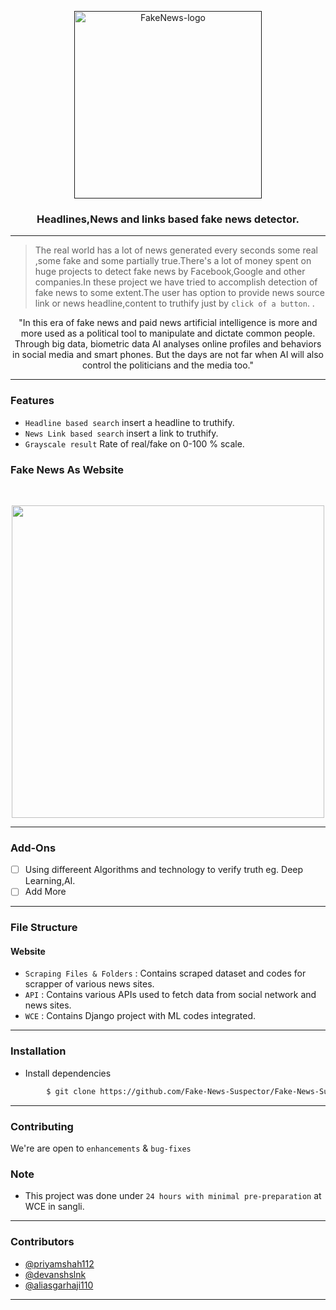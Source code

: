 <p align="center">
  <a href="" rel="noopener">
 <img width=300px src="https://drive.google.com/file/d/1HzvqvFfV2VybrssTaw_aurD9rw8OdA0p/view?usp=sharing" alt="FakeNews-logo"></a>
</p>

<h3 align="center">Headlines,News and links based fake news detector.</h3>

------------------------------------------

>The real world has a lot of news generated every seconds some real ,some fake and some partially true.There's a lot of money spent on huge projects to detect fake news by Facebook,Google and other companies.In these project we have tried to accomplish detection of fake news to some extent.The user has option to provide news source link or news headline,content to truthify just by `click of a button`.
 . 

<div align="center">
"In this era of fake news and paid news artificial intelligence is more and more used as a political tool to manipulate and dictate common people. Through big data, biometric data AI analyses online profiles and behaviors in social media and smart phones. But the days are not far when AI will also control the politicians and the media too." </div>


------------------------------------------
### Features

- `Headline based search` insert a headline to truthify.
- `News Link based search` insert a link to truthify.
- `Grayscale result` Rate of real/fake on 0-100 % scale.

<h3 > Fake News As Website </h3>
<br>
<p align="center">
<img src ="Website.gif" width = 500px>
</p>
</div>

------------------------------------------

### Add-Ons

- [ ] Using differeent Algorithms and technology to verify truth eg. Deep Learning,AI.
- [ ] Add More

------------------------------------------
### File Structure


#### Website

- `Scraping Files & Folders` : Contains scraped dataset and codes for scrapper of various news sites.
- `API` : Contains various APIs used to fetch data from social network and news sites. 
- `WCE` : Contains Django project with ML codes integrated.

------------------------------------------
### Installation

* Install dependencies
```sh
        $ git clone https://github.com/Fake-News-Suspector/Fake-News-Suspector.git
```
------------------------------------------
### Contributing

 We're are open to `enhancements` & `bug-fixes`

### Note
- This project was done under `24 hours with minimal pre-preparation` at WCE in sangli.
------------------------------------------
### Contributors

- [@priyamshah112](https://github.com/priyamshah112)
- [@devanshslnk](https://github.com/devanshslnk)
- [@aliasgarhaji110](https://github.com/Aliasgarhaji110)
------------------------------------------
